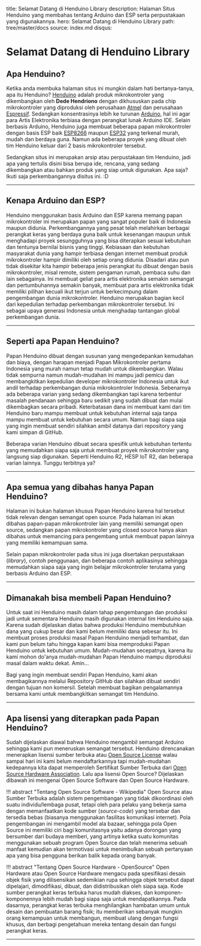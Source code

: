 title: Selamat Datang di Henduino Library
description: Halaman Situs Henduino yang membahas tentang Arduino dan ESP serta perpustakaan yang digunakannya.
hero: Selamat Datang di Henduino Library
path: tree/master/docs
source: index.md
disqus: 

# Selamat Datang di Henduino Library

## Apa Henduino?

Ketika anda membuka halaman situs ini mungkin dalam hati bertanya-tanya, apa itu Henduino? [Henduino][1] adalah produk mikrokontroler yang dikembangkan oleh **Dede Hendriono** dengan dikhususkan pada chip mikrokontroler yang diproduksi oleh perusahaan [Atmel][2] dan perusahaan [Espressif][3]. Sedangkan konsentrasinya lebih ke turunan [Arduino][4], hal ini agar para Artis Elektronika terbiasa dengan perangkat lunak Arduino IDE. Selain berbasis Arduino, Henduino juga membuat beberapa papan mikrokontroler dengan basis ESP baik [ESP8266][5] maupun [ESP32][6] yang terkenal murah, mudah dan berdaya guna. Namun ada beberapa proyek yang dibuat oleh tim Henduino keluar dari 2 basis mikrokontroler tersebut.

Sedangkan situs ini merupakan arsip atau perpustakaan tim Henduino, jadi apa yang tertulis disini bisa berupa ide, rencana, yang sedang dikembangkan atau bahkan produk yang siap untuk digunakan. Apa saja? Ikuti saja perkembangannya disitus ini. :D

[1]: http://henduino.github.io
[2]: https://www.microchip.com/
[3]: https://www.espressif.com/
[4]: https://www.arduino.cc/
[5]: https://www.espressif.com/en/products/hardware/esp8266ex/overview
[6]: https://www.espressif.com/en/products/hardware/esp32/overview

* * *

## Kenapa Arduino dan ESP?

Henduino menggunakan basis Arduino dan ESP karena memang papan mikrokontroler ini merupakan papan yang sangat populer baik di Indonesia maupun didunia. Perkembangannya yang pesat telah melahirkan berbagai perangkat keras yang berdaya guna baik untuk kesenangan maupun untuk menghadapi proyek sesungguhnya yang bisa diterapkan sesuai kebutuhan dan tentunya bernilai bisnis yang tinggi. Kebiasaan dan kebutuhan masyarakat dunia yang hampir terbiasa dengan internet membuat produk mikrokontroler hampir dimiliki oleh setiap orang didunia. Disadari atau pun tidak disekitar kita hampir beberapa jenis perangkat itu dibuat dengan basis mikrokontroler, misal remote, sistem pengaman rumah, pembaca suhu dan lain sebagainya. Ini membuat geliat para artis elektronika semakin semangat dan pertumbuhannya semakin banyak, membuat para artis elektronika tidak memiliki pilihan kecuali ikut terjun untuk berkecimpung dalam pengembangan dunia mikrokontroler. Henduino merupakan bagian kecil dari kepedulian terhadap perkembangan mikrokontroler tersebut. Ini sebagai upaya generasi Indonesia untuk menghadap tantangan global perkembangan dunia.

* * *

## Seperti apa Papan Henduino?

Papan Henduino dibuat dengan susunan yang mengedepankan kemudahan dan biaya, dengan harapan menjadi Papan Mikrokontroler pertama Indonesia yang murah namun tetap mudah untuk dikembangkan. Walau tidak sempurna namun mudah-mudahan ini mampu jadi pemicu dan membangkitkan kepedulian developer mikrokontroler Indonesia untuk ikut andil terhadap perkembangan dunia mikrokontroler Indonesia.
Sebenarnya ada beberapa varian yang sedang dikembangkan tapi karena terbentur masalah pendanaan sehingga baru sedikit yang sudah dibuat dan mulai dikembagkan secara pribadi. Keterbatasan dana ini membuat kami dari tim Henduino baru mampu membuat untuk kebutuhan internal saja tanpa mampu membuat untuk kebutuhan secara umum. Namun bagi siapa saja yang ingin membuat sendiri silahkan ambil datanya dari repository yang kami simpan di GitHub.

Beberapa varian Henduino dibuat secara spesifik untuk kebutuhan tertentu yang memudahkan siapa saja untuk membuat proyek mikrokontroler yang langsung siap digunakan. Seperti Henduino R2, HESP IoT R2, dan beberapa varian lainnya. Tunggu terbitnya ya? 

* * *

## Apa semua yang dibahas hanya Papan Henduino?

Halaman ini bukan halaman khusus Papan Henduino karena hal tersebut tidak relevan dengan semangat open source. Pada halaman ini akan dibahas papan-papan mikrokontroler lain yang memiliki semangat open source, sedangkan papan mikrokontroler yang closed source hanya akan dibahas untuk memancing para pengembang untuk membuat papan lainnya yang memiliki kemampuan sama.

Selain papan mikrokontroler pada situs ini juga disertakan perpustakaan (*library*), contoh penggunaan, dan beberapa contoh aplikasinya sehingga memudahkan siapa saja yang ingin belajar mikrokontroler terutama yang berbasis Arduino dan ESP.

* * *

## Dimanakah bisa membeli Papan Henduino?

Untuk saat ini Henduino masih dalam tahap pengembangan dan produksi jadi untuk sementara Henduino masih digunakan internal tim Henduino saja. Karena sudah dijelaskan diatas bahwa produksi Henduino membutuhkan dana yang cukup besar dan kami belum memiliki dana sebesar itu. Ini membuat proses produksi masal Papan Henduino menjadi terhambat, dan kami pun belum tahu hingga kapan kami bisa memproduksi Papan Henduino untuk kebutuhan umum. Mudah-mudahan secepatnya, karena itu kami mohon do'anya mudah-mudahan Papan Henduino mampu diproduksi masal dalam waktu dekat. Amin...

Bagi yang ingin membuat sendiri Papan Henduino, kami akan membagikannya melalui Repository GitHub dan silahkan dibuat sendiri dengan tujuan non komersil. Setelah membuat bagikan pengalamannya bersama kami untuk membangkitkan semangat tim Henduino.

* * *

## Apa lisensi yang diterapkan pada Papan Henduino?

Sudah dijelaskan diawal bahwa Henduino mengambil semangat Arduino sehingga kami pun meneruskan semangat tersebut. Henduino direncanakan menerapkan lisensi sumber terbuka atau [Open Source License][7] walau sampai hari ini kami belum mendaftarkannya tapi mudah-mudahan kedepannya kita dapat memperoleh Sertifikat Sumber Terbuka dari [Open Source Hardware Association][8]. Lalu apa lisensi Open Source? Dijelaskan dibawah ini mengenai Open Source Software dan Open Source Hardware.

!!! abstract "Tentang Open Source Software - Wikipedia"
	Open Source atau Sumber Terbuka adalah sistem pengembangan yang tidak dikoordinasi oleh suatu individu/lembaga pusat, tetapi oleh para pelaku yang bekerja sama dengan memanfaatkan kode sumber (*source-code*) yang tersebar dan tersedia bebas (biasanya menggunakan fasilitas komunikasi internet). Pola pengembangan ini mengambil model ala bazaar, sehingga pola Open Source ini memiliki ciri bagi komunitasnya yaitu adanya dorongan yang bersumber dari budaya memberi, yang artinya ketika suatu komunitas menggunakan sebuah program Open Source dan telah menerima sebuah manfaat kemudian akan termotivasi untuk menimbulkan sebuah pertanyaan apa yang bisa pengguna berikan balik kepada orang banyak.

!!! abstract "Tentang Open Source Hardware - OpenSource"
	Open Hardware atau Open Source Hardware mengacu pada spesifikasi desain objek fisik yang dilisensikan sedemikian rupa sehingga objek tersebut dapat dipelajari, dimodifikasi, dibuat, dan didistribusikan oleh siapa saja. Kode sumber perangkat keras terbuka harus mudah diakses, dan komponen-komponennya lebih mudah bagi siapa saja untuk mendapatkannya. Pada dasarnya, perangkat keras terbuka menghilangkan hambatan umum untuk desain dan pembuatan barang fisik; itu memberikan sebanyak mungkin orang kemampuan untuk membangun, membuat ulang dengan fungsi khusus, dan berbagi pengetahuan mereka tentang desain dan fungsi perangkat keras.

[7]: https://opensource.com
[8]: https://www.oshwa.org/

* * *